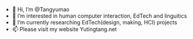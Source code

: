 - 👋 Hi, I’m @Tangyumao
- 👀 I’m interested in human computer interaction, EdTech and linguitics
- 🌱 I’m currently researching EdTech(design, making, HCI) projects
- 📫 Please visit my website Yutingtang.net

<!---
Tangyumao/Tangyumao is a ✨ special ✨ repository because its `README.md` (this file) appears on your GitHub profile.
You can click the Preview link to take a look at your changes.
--->

